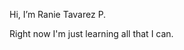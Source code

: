 Hi, I’m Ranie Tavarez P.

Right now I'm just learning all that I can.


<!---
EinarMusic/EinarMusic is a ✨ special ✨ repository because its `README.md` (this file) appears on your GitHub profile.
You can click the Preview link to take a look at your changes.
--->
